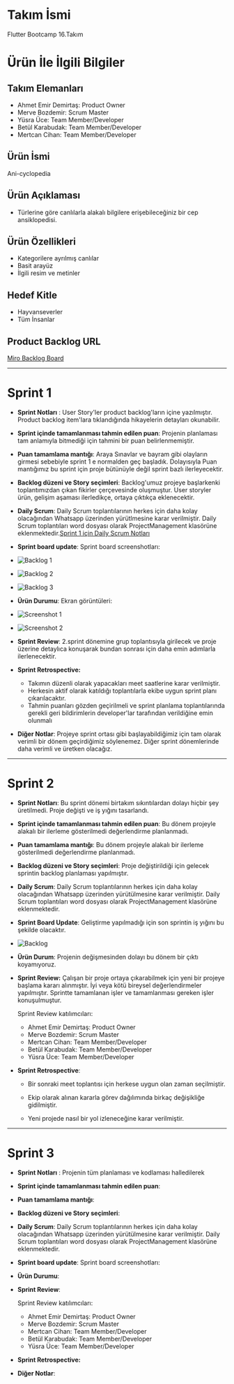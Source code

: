 # **Takım İsmi**
Flutter Bootcamp 16.Takım
# Ürün İle İlgili Bilgiler

## Takım Elemanları

- Ahmet Emir Demirtaş: Product Owner
- Merve Bozdemir: Scrum Master
- Yüsra Üce: Team Member/Developer
- Betül Karabudak: Team Member/Developer
- Mertcan Cihan: Team Member/Developer

## Ürün İsmi
Ani-cyclopedia

## Ürün Açıklaması
 - Türlerine göre canlılarla alakalı bilgilere erişebileceğiniz bir cep ansiklopedisi.

## Ürün Özellikleri

- Kategorilere ayrılmış canlılar
- Basit arayüz
- İlgili resim ve metinler

## Hedef Kitle

- Hayvanseverler
- Tüm İnsanlar 

## Product Backlog URL

[Miro Backlog Board](https://miro.com/app/board/uXjVO4Uc7FE=/)

---

# Sprint 1

- **Sprint Notları** : User Story'ler product backlog'ların içine yazılmıştır. Product backlog item'lara tıklandığında hikayelerin detayları okunabilir.
- **Sprint içinde tamamlanması tahmin edilen puan**: Projenin planlaması tam anlamıyla bitmediği için tahmini bir puan belirlenmemiştir.
- **Puan tamamlama mantığı**: Araya Sınavlar ve bayram gibi olayların girmesi sebebiyle sprint 1 e normalden geç başladık. Dolayısıyla Puan mantığımız bu sprint için proje bütünüyle değil sprint bazlı ilerleyecektir.
- **Backlog düzeni ve Story seçimleri**: Backlog'umuz projeye başlarkenki toplantımızdan çıkan fikirler çerçevesinde oluşmuştur. User storyler ürün, gelişim aşaması ilerledikçe, ortaya çıktıkça eklenecektir.
- **Daily Scrum**: Daily Scrum toplantılarının herkes için daha kolay olacağından Whatsapp üzerinden yürütlmesine karar verilmiştir. Daily Scrum toplantıları word dosyası olarak ProjectManagement klasörüne eklenmektedir.[Sprint 1 için Daily Scrum Notları](https://github.com/Akademi-16-Grup/ForAnimals-Raporlar-ve-Belgeler/raw/main/ProjectManagement/Sprint1Documents/DailyScrumMeetingNotesSprint1.docx)
-  **Sprint board update**: Sprint board screenshotları: 
-  ![Backlog 1](https://github.com/Akademi-16-Grup/ForAnimals-Raporlar-ve-Belgeler/blob/main/ProjectManagement/Sprint1Documents/Backlog1.png)
-  ![Backlog 2](https://github.com/Akademi-16-Grup/ForAnimals-Raporlar-ve-Belgeler/blob/main/ProjectManagement/Sprint1Documents/Backlog2.png)
-  ![Backlog 3](https://github.com/Akademi-16-Grup/ForAnimals-Raporlar-ve-Belgeler/blob/main/ProjectManagement/Sprint1Documents/Backlog3.png)
-  **Ürün Durumu**: Ekran görüntüleri:
-  ![Screenshot 1](https://github.com/Akademi-16-Grup/ForAnimals-Raporlar-ve-Belgeler/blob/main/ProjectManagement/Sprint1Documents/productss%20(1).jpeg)
-  ![Screenshot 2](https://github.com/Akademi-16-Grup/ForAnimals-Raporlar-ve-Belgeler/blob/main/ProjectManagement/Sprint1Documents/productss%20(2).jpeg)
- **Sprint Review**: 2.sprint dönemine grup toplantısıyla girilecek ve proje üzerine detaylıca konuşarak bundan sonrası için daha emin adımlarla ilerlenecektir.
- **Sprint Retrospective:**
  - Takımın düzenli olarak yapacakları meet saatlerine karar verilmiştir.
  - Herkesin aktif olarak katıldığı toplantılarla ekibe uygun sprint planı çıkarılacaktır.
  - Tahmin puanları gözden geçirilmeli ve sprint planlama toplantılarında gerekli geri bildirimlerin developer'lar tarafından verildiğine emin olunmalı 
 
- **Diğer Notlar**: Projeye sprint ortası gibi başlayabildiğimiz için tam olarak verimli bir dönem geçirdiğimiz söylenemez. Diğer sprint dönemlerinde daha verimli ve üretken olacağız. 

---

# Sprint 2

- **Sprint Notları**: Bu sprint dönemi birtakım sıkıntılardan dolayı hiçbir şey  üretilmedi. Proje değişti ve iş yığını tasarlandı. 

- **Sprint içinde tamamlanması tahmin edilen puan**: Bu dönem projeyle alakalı bir ilerleme gösterilmedi değerlendirme planlanmadı.

- **Puan tamamlama mantığı**: Bu dönem projeyle alakalı bir ilerleme gösterilmedi değerlendirme planlanmadı.

- **Backlog düzeni ve Story seçimleri**: Proje değiştirildiği için gelecek sprintin backlog planlaması yapılmıştır.

- **Daily Scrum**: Daily Scrum toplantılarının herkes için daha kolay olacağından Whatsapp üzerinden yürütülmesine karar verilmiştir. Daily Scrum toplantıları word dosyası olarak ProjectManagement klasörüne eklenmektedir.

- **Sprint Board Update**: Geliştirme yapılmadığı için son sprintin iş yığını bu şekilde olacaktır.
- ![Backlog](https://github.com/Akademi-16-Grup/ForAnimals-Raporlar-ve-Belgeler/blob/main/ProjectManagement/Sprint2Documents/Backlog.png)
- **Ürün Durum**: Projenin değişmesinden dolayı bu dönem bir çıktı koyamıyoruz.

- **Sprint Review:** Çalışan bir proje ortaya çıkarabilmek için yeni bir projeye başlama kararı alınmıştır. İyi veya kötü bireysel değerlendirmeler yapılmıştır. Sprintte tamamlanan işler ve tamamlanması gereken işler konuşulmuştur.

   Sprint Review katılımcıları:
    - Ahmet Emir Demirtaş: Product Owner
    - Merve Bozdemir: Scrum Master
    - Mertcan Cihan: Team Member/Developer
    - Betül Karabudak: Team Member/Developer
    - Yüsra Üce: Team Member/Developer

- **Sprint Retrospective**:

    - Bir sonraki meet toplantısı için herkese uygun olan zaman seçilmiştir.
 
    - Ekip olarak alınan kararla görev dağılımında birkaç değişikliğe gidilmiştir.
 
    - Yeni projede nasıl bir yol izleneceğine karar verilmiştir.

---


# Sprint 3

- **Sprint Notları** : Projenin tüm planlaması ve kodlaması halledilerek 

- **Sprint içinde tamamlanması tahmin edilen puan**:

- **Puan tamamlama mantığı**:

- **Backlog düzeni ve Story seçimleri**:

- **Daily Scrum**: Daily Scrum toplantılarının herkes için daha kolay olacağından Whatsapp üzerinden yürütülmesine karar verilmiştir. Daily Scrum toplantıları word dosyası olarak ProjectManagement klasörüne eklenmektedir.

-  **Sprint board update**: Sprint board screenshotları:

-  **Ürün Durumu**:

- **Sprint Review**:

   Sprint Review katılımcıları:
    - Ahmet Emir Demirtaş: Product Owner
    - Merve Bozdemir: Scrum Master
    - Mertcan Cihan: Team Member/Developer
    - Betül Karabudak: Team Member/Developer
    - Yüsra Üce: Team Member/Developer

- **Sprint Retrospective:**

- **Diğer Notlar**:
